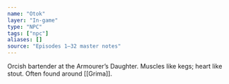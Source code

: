 ```yaml
---
name: "Otok"
layer: "In-game"
type: "NPC"
tags: ["npc"]
aliases: []
source: "Episodes 1–32 master notes"
---
```

Orcish bartender at the Armourer’s Daughter. Muscles like kegs; heart like stout. Often found around [[Grima]].
